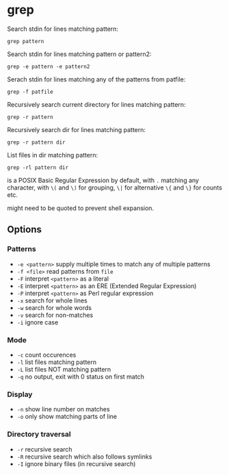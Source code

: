 # grep

Search stdin for lines matching pattern:

    grep pattern

Search stdin for lines matching pattern or pattern2:

    grep -e pattern -e pattern2

Serach stdin for lines matching any of the patterns from patfile:

    grep -f patfile

Recursively search current directory for lines matching pattern:

    grep -r pattern

Recursively search dir for lines matching pattern:

    grep -r pattern dir

List files in dir matching pattern:

    grep -rl pattern dir

<pattern> is a POSIX Basic Regular Expression by default, with `.` matching any
character, with `\(` and `\)` for grouping, `\|` for alternative `\{` and `\}`
for counts etc.

<pattern> might need to be quoted to prevent shell expansion.

## Options

### Patterns

- `-e <pattern>` supply multiple times to match any of multiple patterns
- `-f <file>` read patterns from `file`
- `-F` interpret `<pattern>` as a literal
- `-E` interpret `<pattern>` as an ERE (Extended Regular Expression)
- `-P` interpret `<pattern>` as Perl regular expression
- `-x` search for whole lines
- `-w` search for whole words
- `-v` search for non-matches
- `-i` ignore case

### Mode

- `-c` count occurences
- `-l` list files matching pattern
- `-L` list files NOT matching pattern
- `-q` no output, exit with 0 status on first match

### Display

- `-n` show line number on matches
- `-o` only show matching parts of line

### Directory traversal

- `-r` recursive search
- `-R` recursive search which also follows symlinks
- `-I` ignore binary files (in recursive search)
